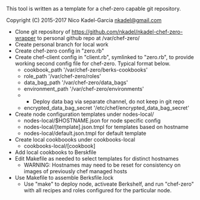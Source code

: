 This tool is written as a template for a chef-zero capable git repository. 

Copyright (C) 2015-2017 Nico Kadel-Garcia <nkadel@gmail.com>

* Clone git repository of
  https://github.com/nkadel/nkadel-chef-zero-wrapper to personal
  github repo at /var/chef-zero/
* Create personal branch for local work
* Create chef-zero config in "zero.rb"
* Create chef-client config in "client.rb", symlinked to "zero.rb", to provide
  working second config file for chef-zero. Typical format below.
  * cookbook_path	'/var/chef-zero/berks-cookbooks'
  * role_path	'/var/chef-zero/roles'
  * data_bag_path	'/var/chef-zero/data_bags'
  * environment_path	'/var/chef-zero/environments'
  * * Deploy data bag via separate channel, do not keep in git repo
  * encrypted_data_bag_secret	'/etc/chef/encrypted_data_bag_secret'
* Create node configuration templates under nodes-local/
  * nodes-local/$HOSTNAME.json	for node specific config
  * nodes-local/[template].json.tmpl	 for templates based on hostname
  * nodes-local/default.json.tmpl	 for default template
* Create local cookboooks under cookbooks-local
  * cookbooks-local/[cookbook]
* Add local cookbooks to Berskfile
* Edit Makefile as needed to select templates for distinct hostnames
  * WARNING: Hostnames may need to be reset for consistency on images of previously chef managed hosts
* Use Makefile to assemble Berksfile.lock
  * Use "make" to deploy node, activeate Berkshelf, and run
    "chef-zero" with all recipes and roles configured for the
    particular node.

